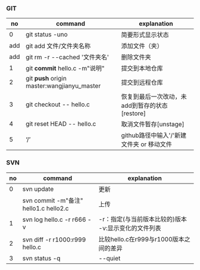 ### GIT
no|command|explanation
--|--|--
0|git status -uno|简要形式显示状态
add|git add 文件/文件夹名称|添加文件（夹）
add|git rm -r --cached '文件夹名'|删除文件夹
1|git **commit** hello.c -m"说明"|提交到本地仓库
2|git **push** origin master:wangjianyu_master|提交到远程仓库
3|git checkout -- hello.c|恢复到最后一次改动，未add到暂存的状态[restore]
4|git reset HEAD -- hello.c|取消文件暂存[unstage]
5|‘/’|github路径中输入'/'新建文件夹 or 移动文件


### SVN
|no|command|explanation|
|--|--|--|
|0|svn update|更新|
||svn commit -m"备注" hello1.c hello2.c|上传|
|1|svn log hello.c -r r666 -v|-r：指定(与当前版本比较的)版本 -v:显示变化的文件列表|
|2|svn diff -r r1000:r999 hello.c|比较hello.c在r999与r1000版本之间的差异|
|3|svn status -q|--quiet|
